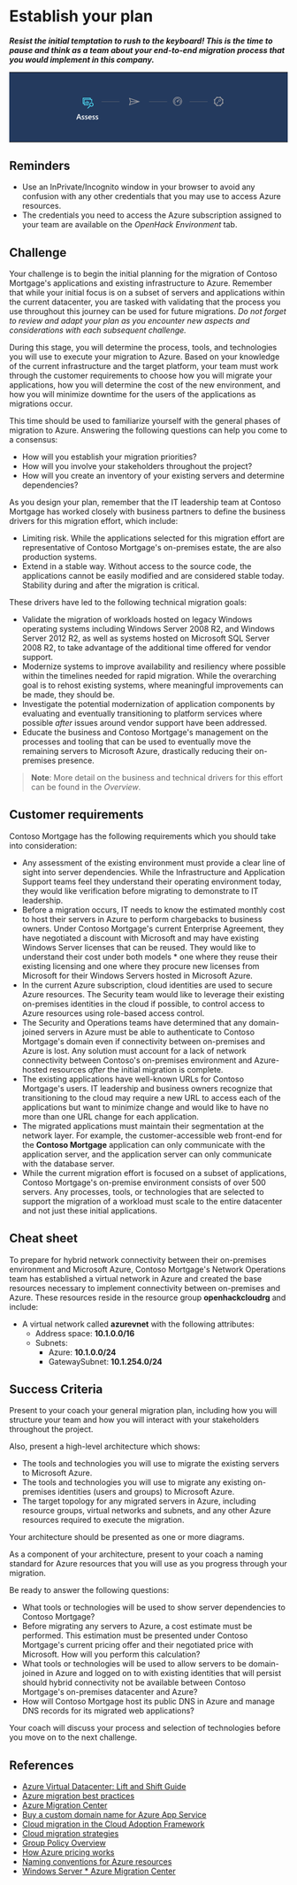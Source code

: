 # Establish your plan

***Resist the initial temptation to rush to the keyboard! This is the time to pause and think as a team about your end-to-end migration process that you would implement in this company.***

<table style="width: 100%; background-color: #243A5E; text-align: center">
<tr>
<td align="center"><img style="border: 0px" src="images/migrate_header_assess.png" alt="Assess phase of migration" /></td>
</tr>
</table>

## Reminders

* Use an InPrivate/Incognito window in your browser to avoid any confusion with any other credentials that you may use to access Azure resources.
* The credentials you need to access the Azure subscription assigned to your team are available on the *OpenHack Environment* tab.

## Challenge

Your challenge is to begin the initial planning for the migration of Contoso Mortgage's applications and existing infrastructure to Azure. Remember that while your initial focus is on a subset of servers and applications within the current datacenter, you are tasked with validating that the process you use throughout this journey can be used for future migrations. *Do not forget to review and adapt your plan as you encounter new aspects and considerations with each subsequent challenge.*

During this stage, you will determine the process, tools, and technologies you will use to execute your migration to Azure. Based on your knowledge of the current infrastructure and the target platform, your team must work through the customer requirements to choose how you will migrate your applications, how you will determine the cost of the new environment, and how you will minimize downtime for the users of the applications as migrations occur.

This time should be used to familiarize yourself with the general phases of migration to Azure. Answering the following questions can help you come to a consensus:

* How will you establish your migration priorities?
* How will you involve your stakeholders throughout the project?
* How will you create an inventory of your existing servers and determine dependencies?

As you design your plan, remember that the IT leadership team at Contoso Mortgage has worked closely with business partners to define the business drivers for this migration effort, which include:

* Limiting risk. While the applications selected for this migration effort are representative of Contoso Mortgage's on-premises estate, the are also production systems.
* Extend in a stable way. Without access to the source code, the applications cannot be easily modified and are considered stable today. Stability during and after the migration is critical.

These drivers have led to the following technical migration goals:

* Validate the migration of workloads hosted on legacy Windows operating systems including Windows Server 2008 R2, and Windows Server 2012 R2, as well as systems hosted on Microsoft SQL Server 2008 R2, to take advantage of the additional time offered for vendor support.
* Modernize systems to improve availability and resiliency where possible within the timelines needed for rapid migration. While the overarching goal is to rehost existing systems, where meaningful improvements can be made, they should be.
* Investigate the potential modernization of application components by evaluating and eventually transitioning to platform services where possible *after* issues around vendor support have been addressed.
* Educate the business and Contoso Mortgage's management on the processes and tooling that can be used to eventually move the remaining servers to Microsoft Azure, drastically reducing their on-premises presence.

> **Note**: More detail on the business and technical drivers for this effort can be found in the *Overview*.

## Customer requirements

Contoso Mortgage has the following requirements which you should take into consideration:

* Any assessment of the existing environment must provide a clear line of sight into server dependencies. While the Infrastructure and Application Support teams feel they understand their operating environment today, they would like verification before migrating to demonstrate to IT leadership.
* Before a migration occurs, IT needs to know the estimated monthly cost to host their servers in Azure to perform chargebacks to business owners. Under Contoso Mortgage's current Enterprise Agreement, they have negotiated a discount with Microsoft and may have existing Windows Server licenses that can be reused. They would like to understand their cost under both models * one where they reuse their existing licensing and one where they procure new licenses from Microsoft for their Windows Servers hosted in Microsoft Azure.
* In the current Azure subscription, cloud identities are used to secure Azure resources. The Security team would like to leverage their existing on-premises identities in the cloud if possible, to control access to Azure resources using role-based access control.
* The Security and Operations teams have determined that any domain-joined servers in Azure must be able to authenticate to Contoso Mortgage's domain even if connectivity between on-premises and Azure is lost. Any solution must account for a lack of network connectivity between Contoso's on-premises environment and Azure-hosted resources *after* the initial migration is complete.
* The existing applications have well-known URLs for Contoso Mortgage's users. IT leadership and business owners recognize that transitioning to the cloud may require a new URL to access each of the applications but want to minimize change and would like to have no more than one URL change for each application.
* The migrated applications must maintain their segmentation at the network layer. For example, the customer-accessible web front-end for the **Contoso Mortgage** application can only communicate with the application server, and the application server can only communicate with the database server.
* While the current migration effort is focused on a subset of applications, Contoso Mortgage's on-premise environment consists of over 500 servers. Any processes, tools, or technologies that are selected to support the migration of a workload must scale to the entire datacenter and not just these initial applications.

## Cheat sheet

To prepare for hybrid network connectivity between their on-premises environment and Microsoft Azure, Contoso Mortgage's Network Operations team has established a virtual network in Azure and created the base resources necessary to implement connectivity between on-premises and Azure. These resources reside in the resource group **openhackcloudrg** and include:

* A virtual network called **azurevnet** with the following attributes:
    * Address space: **10.1.0.0/16**
    * Subnets:
        * Azure: **10.1.0.0/24**
        * GatewaySubnet: **10.1.254.0/24**

## Success Criteria

Present to your coach your general migration plan, including how you will structure your team and how you will interact with your stakeholders throughout the project.

Also, present a high-level architecture which shows:

* The tools and technologies you will use to migrate the existing servers to Microsoft Azure.
* The tools and technologies you will use to migrate any existing on-premises identities (users and groups) to Microsoft Azure.
* The target topology for any migrated servers in Azure, including resource groups, virtual networks and subnets, and any other Azure resources required to execute the migration.

Your architecture should be presented as one or more diagrams.

As a component of your architecture, present to your coach a naming standard for Azure resources that you will use as you progress through your migration.

Be ready to answer the following questions:

* What tools or technologies will be used to show server dependencies to Contoso Mortgage?  
* Before migrating any servers to Azure, a cost estimate must be performed. This estimation must be presented under Contoso Mortgage's current pricing offer and their negotiated price with Microsoft. How will you perform this calculation?
* What tools or technologies will be used to allow servers to be domain-joined in Azure and logged on to with existing identities that will persist should hybrid connectivity not be available between Contoso Mortgage's on-premises datacenter and Azure?
* How will Contoso Mortgage host its public DNS in Azure and manage DNS records for its migrated web applications?

Your coach will discuss your process and selection of technologies before you move on to the next challenge.

## References

* <a href="https://azure.microsoft.com/mediahandler/files/resourcefiles/azure-virtual-datacenter-lift-and-shift-guide/Azure_Virtual_Datacenter_Lift_and_Shift_Guide.pdf" target="_blank">Azure Virtual Datacenter: Lift and Shift Guide</a>
* <a href="https://docs.microsoft.com/azure/architecture/cloud-adoption/migrate/azure-best-practices/" target="_blank">Azure migration best practices</a>
* <a href="https://azure.microsoft.com/migration/" target="_blank">Azure Migration Center</a>
* <a href="https://docs.microsoft.com/azure/app-service/manage-custom-dns-buy-domain" target="_blank">Buy a custom domain name for Azure App Service</a>
* <a href="https://docs.microsoft.com/azure/architecture/cloud-adoption/migrate/" target="_blank">Cloud migration in the Cloud Adoption Framework</a>
* <a href="https://azure.microsoft.com/en-us/migration/migration-journey/#migration-steps" target="_blank">Cloud migration strategies</a>
* <a href="https://docs.microsoft.com/previous-versions/windows/it-pro/windows-server-2012-r2-and-2012/" target="_blank">Group Policy Overview</a>
* <a href="https://azure.microsoft.com/pricing/" target="_blank">How Azure pricing works</a>
* <a href="https://docs.microsoft.com/azure/architecture/best-practices/naming-conventions" target="_blank">Naming conventions for Azure resources</a>
* <a href="https://azure.microsoft.com/migration/windows-server/" target="_blank">Windows Server * Azure Migration Center</a>
